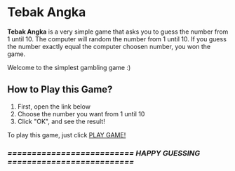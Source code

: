 # Tebak Angka

**Tebak Angka** is a very simple game that asks you to guess the number from 1 until 10.
The computer will random the number from 1 until 10.
If you guess the number exactly equal the computer choosen number, you won the game.

Welcome to the simplest gambling game :)
## How to Play this Game?
1. First, open the link below
2. Choose the number you want from 1 until 10
3. Click "OK", and see the result!



To play this game, just click [PLAY GAME!](https://tyogautomo.github.io/tebak_angka/)


###                       *========================== HAPPY GUESSING ==========================*
